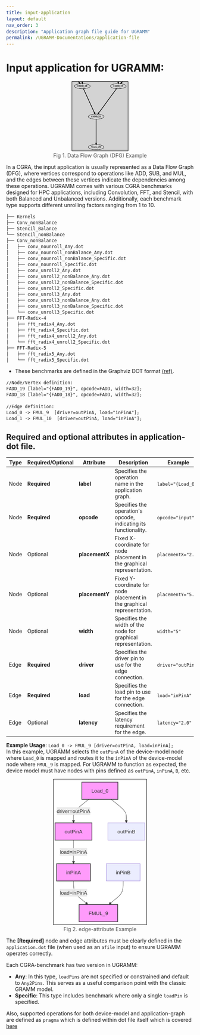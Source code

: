 ```yaml
---
title: input-application
layout: default
nav_order: 3
description: "Application graph file guide for UGRAMM"
permalink: /UGRAMM-Documentations/application-file
---
```


# Input application for UGRAMM:

<div style="text-align: center;">
    <img src="../../assets/dfgExample.png" alt="Fig 1. Data Flow Graph (DFG) Example" style="border: 1px solid black; width: 150px;">
    <figcaption style="font-size: 14px; color: #555;">Fig 1. Data Flow Graph (DFG) Example</figcaption>
</div>

In a CGRA, the input application is usually represented as a Data Flow Graph (DFG), where vertices correspond to operations like ADD, SUB, and MUL, and the edges between these vertices indicate the dependencies among these operations. UGRAMM comes with various CGRA benchmarks designed for HPC applications, including Convolution, FFT, and Stencil, with both Balanced and Unbalanced versions. Additionally, each benchmark type supports different unrolling factors ranging from 1 to 10.

```
├── Kernels
├── Conv_nonBalance
├── Stencil_Balance
└── Stencil_nonBalance
├── Conv_nonBalance
│   ├── conv_nounroll_Any.dot
│   ├── conv_nounroll_nonBalance_Any.dot
│   ├── conv_nounroll_nonBalance_Specific.dot
│   ├── conv_nounroll_Specific.dot
│   ├── conv_unroll2_Any.dot
│   ├── conv_unroll2_nonBalance_Any.dot
│   ├── conv_unroll2_nonBalance_Specific.dot
│   ├── conv_unroll2_Specific.dot
│   ├── conv_unroll3_Any.dot
│   ├── conv_unroll3_nonBalance_Any.dot
│   ├── conv_unroll3_nonBalance_Specific.dot
│   └── conv_unroll3_Specific.dot
├── FFT-Radix-4
│   ├── fft_radix4_Any.dot
│   ├── fft_radix4_Specific.dot
│   ├── fft_radix4_unroll2_Any.dot
│   └── fft_radix4_unroll2_Specific.dot
├── FFT-Radix-5
│   ├── fft_radix5_Any.dot
│   └── fft_radix5_Specific.dot
```

- These benchmarks are defined in the Graphviz DOT format [(ref)](https://graphviz.org/doc/info/lang.html). 

```
//Node/Vertex definition:
FADD_19 [label="{FADD_19}", opcode=FADD, width=32];
FADD_18 [label="{FADD_18}", opcode=FADD, width=32];

//Edge definition:
Load_0 -> FMUL_9  [driver=outPinA, load="inPinA"];
Load_1 -> FMUL_10  [driver=outPinA, load="inPinA"];
```

## Required and optional attributes in application-dot file.


| **Type**      | **Required/Optional** | **Attribute**     | **Description**                                                                                       | **Example**                          |
|---------------|------------------------|-------------------|-------------------------------------------------------------------------------------------------------|--------------------------------------|
| Node          | **Required**           | **label**         | Specifies the operation name in the application graph.                                               | `label="{Load_0}"`                  |
| Node          | **Required**           | **opcode**        | Specifies the operation's opcode, indicating its functionality.                                       | `opcode="input"`                     |
| Node          | Optional           | **placementX**    | Fixed X-coordinate for node placement in the graphical representation.                                | `placementX="2.0"`                  |
| Node          | Optional           | **placementY**    | Fixed Y-coordinate for node placement in the graphical representation.                                | `placementY="5.0"`                  |
| Node          | Optional           | **width**         | Specifies the width of the node for graphical representation.                                         | `width="5"`                          |
| Edge          | **Required**           | **driver**        | Specifies the driver pin to use for the edge connection.                                             | `driver="outPinA"`                  |
| Edge          | **Required**           | **load**          | Specifies the load pin to use for the edge connection.                                               | `load="inPinA"`                      |
| Edge          | Optional           | **latency**       | Specifies the latency requirement for the edge.                                                      | `latency="2.0"`                     |

**Example Usage**: `Load_0 -> FMUL_9 [driver=outPinA, load=inPinA];`  
In this example, UGRAMM selects the `outPinA` of the device-model node where `Load_0` is mapped and routes it to the `inPinA` of the device-model node where `FMUL_9` is mapped. For UGRAMM to function as expected, the device model must have nodes with pins defined as `outPinA`, `inPinA`, `B`, etc.

<div style="text-align: center;">
    <img src="../../assets/edge-attribute.png" alt="Fig 2. edge-attribute Example" style="border: 1px solid black; width: 250px;">
    <figcaption style="font-size: 14px; color: #555;">Fig 2. edge-attribute Example</figcaption>
</div>

The **[Required]** node and edge attributes must be clearly defined in the `application.dot` file (when used as an `afile` input) to ensure UGRAMM operates correctly.

Each CGRA-benchmark has two version in UGRAMM:
  - **Any**: In this type, `loadPins` are not specified or constrained and default to `Any2Pins`. This serves as a useful comparison point with the classic GRAMM model.
  - **Specific**: This type includes benchmark where only a single `loadPin` is specified.

Also, supported operations for both device-model and application-graph are defined as `pragma` which is defined within dot file itself which is covered [here](/UGRAMM-Documentations/Supported-Pragmas)

